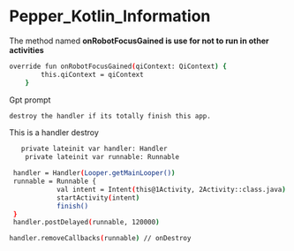 # Pepper_Kotlin_Information



The method named **onRobotFocusGained is use for not to run in other activities**
``` bash
override fun onRobotFocusGained(qiContext: QiContext) {
        this.qiContext = qiContext
    }
```

Gpt prompt
``` bash
destroy the handler if its totally finish this app.
```
This is a handler destroy
``` bash
   private lateinit var handler: Handler
    private lateinit var runnable: Runnable
```
``` bash
 handler = Handler(Looper.getMainLooper())
 runnable = Runnable {
            val intent = Intent(this@1Activity, 2Activity::class.java)
            startActivity(intent)
            finish()
 }
 handler.postDelayed(runnable, 120000)
```

``` bash
handler.removeCallbacks(runnable) // onDestroy
```






